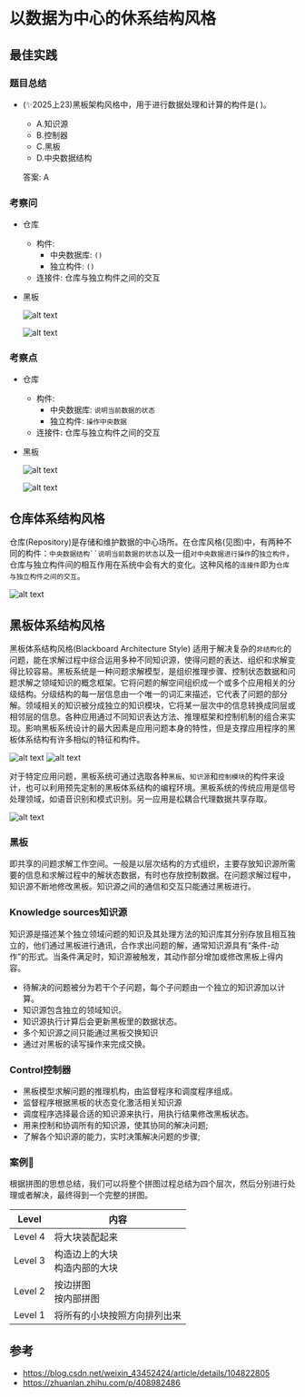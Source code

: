 # 以数据为中心的休系结构风格

## 最佳实践

### 题目总结

- (✨2025上23)黑板架构风格中，用于进行数据处理和计算的构件是( )。
    - A.知识源
    - B.控制器
    - C.黑板
    - D.中央数据结构

    答案: A

### 考察问

- 仓库
    - 构件:
        - 中央数据库: `()`
        - 独立构件: `()`
    - 连接件: 仓库与独立构件之间的交互
- 黑板

    ![alt text](3软件架构风格/黑板体系结构风格1_评估.png)

    ![alt text](3软件架构风格/黑板体系结构风格3_评估.png)

### 考察点

- 仓库
    - 构件:
        - 中央数据库: `说明当前数据的状态`
        - 独立构件: `操作中央数据`
    - 连接件: 仓库与独立构件之间的交互
- 黑板

    ![alt text](3软件架构风格/黑板体系结构风格1.png)

    ![alt text](3软件架构风格/黑板体系结构风格3.png)

## 仓库体系结构风格

仓库(Repository)是存储和维护数据的中心场所。在仓库风格(见图)中，有两种不同的构件：`中央数据结构``说明当前数据的状态`以及一组`对中央数据进行操作`的`独立构件`，仓库与独立构件间的相互作用在系统中会有大的变化。这种风格的`连接件`即为`仓库与独立构件之间的交互`。

![alt text](3软件架构风格/仓库体系结构风格.png)

## 黑板体系结构风格

黑板体系结构风格(Blackboard Architecture Style) 适用于解决复杂的`非结构化`的问题，能在求解过程中综合运用多种不同知识源，使得问题的表达、组织和求解变得比较容易。黑板系统是一种问题求解模型，是组织推理步骤、控制状态数据和问题求解之领域知识的概念框架。它将问题的解空间组织成一个或多个应用相关的分级结构。分级结构的每一层信息由一个唯一的词汇来描述，它代表了问题的部分解。领域相关的知识被分成独立的知识模块，它将某一层次中的信息转换成同层或相邻层的信息。各种应用通过不同知识表达方法、推理框架和控制机制的组合来实现。影响黑板系统设计的最大因素是应用问题本身的特性，但是支撑应用程序的黑板体系结构有许多相似的特征和构件。

![alt text](3软件架构风格/黑板体系结构风格1.png)
![alt text](3软件架构风格/黑板体系结构风格2.png)

对于特定应用问题，黑板系统可通过选取各种`黑板`、`知识源`和`控制模块`的构件来设计，也可以利用预先定制的黑板体系结构的编程环境。黑板系统的传统应用是信号处理领域，如语音识别和模式识别。另一应用是松耦合代理数据共享存取。

![alt text](3软件架构风格/黑板体系结构风格3.png)

### 黑板

即共享的问题求解工作空间。一般是以层次结构的方式组织，主要存放知识源所需要的信息和求解过程中的解状态数据，有时也存放控制数据。在问题求解过程中，知识源不断地修改黑板。知识源之间的通信和交互只能通过黑板进行。

### Knowledge sources知识源

知识源是描述某个独立领域问题的知识及其处理方法的知识库其分别存放且相互独立的，他们通过黑板进行通讯，合作求出问题的解，通常知识源具有“条件-动作”的形式。当条件满足时，知识源被触发，其动作部分增加或修改黑板上得内容。

- 待解决的问题被分为若干个子问题，每个子问题由一个独立的知识源加以计算。
- 知识源包含独立的领域知识。
- 知识源执行计算后会更新黑板里的数据状态。
- 多个知识源之间只能通过黑板交换知识
- 通过对黑板的读写操作来完成交换。

### Control控制器

- 黑板模型求解问题的推理机构，由监督程序和调度程序组成。
- 监督程序根据黑板的状态变化激活相关知识源
- 调度程序选择最合适的知识源来执行，用执行结果修改黑板状态。
- 用来控制和协调所有的知识源，使其协同的解决问题;
- 了解各个知识源的能力，实时决策解决问题的步骤;

### 案例🌰

根据拼图的思想总结，我们可以将整个拼图过程总结为四个层次，然后分别进行处理或者解决，最终得到一个完整的拼图。

| Level  | 内容                                   |
| ------ | -------------------------------------- |
| Level 4 | 将大块装配起来                         |
| Level 3 | 构造边上的大块<br>构造内部的大块       |
| Level 2 | 按边拼图<br>按内部拼图                 |
| Level 1 | 将所有的小块按照方向排列出来           |

## 参考

- <https://blog.csdn.net/weixin_43452424/article/details/104822805>
- <https://zhuanlan.zhihu.com/p/408982486>
